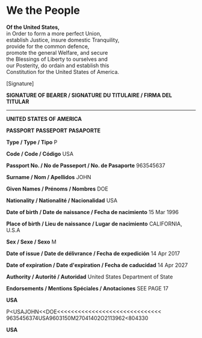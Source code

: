 # We the People

**Of the United States,**  
in Order to form a more perfect Union,  
establish Justice, insure domestic Tranquility,  
provide for the common defence,  
promote the general Welfare, and secure  
the Blessings of Liberty to ourselves and  
our Posterity, do ordain and establish this  
Constitution for the United States of America.

[Signature]

**SIGNATURE OF BEARER / SIGNATURE DU TITULAIRE / FIRMA DEL TITULAR**

---

**UNITED STATES OF AMERICA**

**PASSPORT**
**PASSEPORT**
**PASAPORTE**

**Type / Type / Tipo** P

**Code / Code / Código** USA

**Passport No. / No de Passeport / No. de Pasaporte** 963545637

**Surname / Nom / Apellidos** JOHN

**Given Names / Prénoms / Nombres** DOE

**Nationality / Nationalité / Nacionalidad** USA

**Date of birth / Date de naissance / Fecha de nacimiento** 15 Mar 1996

**Place of birth / Lieu de naissance / Lugar de nacimiento** CALIFORNIA, U.S.A

**Sex / Sexe / Sexo** M

**Date of issue / Date de délivrance / Fecha de expedición** 14 Apr 2017

**Date of expiration / Date d'expiration / Fecha de caducidad** 14 Apr 2027

**Authority / Autorité / Autoridad** United States Department of State

**Endorsements / Mentions Spéciales / Anotaciones** SEE PAGE 17

**USA**

P<USAJOHN<<DOE<<<<<<<<<<<<<<<<<<<<<<<<<<<<<<
9635456374USA9603150M27041402O2113962<804330

**USA**
